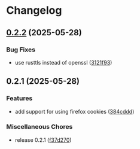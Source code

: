# Changelog

## [0.2.2](https://github.com/danudey/rust-downloader/compare/download-v0.2.1...download-v0.2.2) (2025-05-28)


### Bug Fixes

* use rusttls instead of openssl ([3121f93](https://github.com/danudey/rust-downloader/commit/3121f932aabc27dc06591457afb54d447194fb3a))

## 0.2.1 (2025-05-28)


### Features

* add support for using firefox cookies ([384cddd](https://github.com/danudey/rust-downloader/commit/384cdddf3c5f734de640693a08b70ad62f048d5e))


### Miscellaneous Chores

* release 0.2.1 ([f37d270](https://github.com/danudey/rust-downloader/commit/f37d270c9236011a4ca3b3b4cb177f0428c0fa53))
